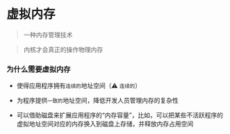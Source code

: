 # 虚拟内存

> 一种内存管理技术

> 内核才会真正的操作物理内存

### 为什么需要虚拟内存

+ 使得应用程序拥有`连续的`地址空间（⚠️ `连续的`）

+ 为程序提供`一致的`地址空间，降低开发人员管理内存的复杂性

+ 可以借助磁盘来扩展应用程序的“内存容量”，比如，可以把某些不活跃程序的虚拟地址空间对应的内存换入到磁盘上存储，并释放内存占用空间
